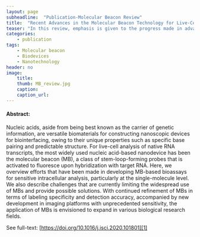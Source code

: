 ```yaml
---
layout: page
subheadline:  "Publication-Molecular Beacon Review"
title:  "Recent Advances in the Molecular Beacon Technology for Live-Cell Single-Molecule Imaging"
teaser: "In this review, emphasis is given to the progress made in advancing the MB technology toward live-cell single-molecule analysis."
categories:
    - publication
tags:
    - Molecular beacon
    - Biodevices
    - Nanotechnology
header: no
image:
    title: 
    thumb: MB_review.jpg
    caption: 
    caption_url: 
---
```



#### Abstract:

Nucleic acids, aside from being best known as the carrier of genetic information, are versatile biomaterials for constructing nanoscopic devices for biointerfacing, owing to their unique properties such as specific base pairing and predictable structure. For live-cell analysis of native RNA transcripts, the most widely used nucleic acid-based nanodevice has been the molecular beacon (MB), a class of stem-loop-forming probes that is activated to fluoresce upon hybridization with target RNA. Here, we overview efforts that have been made in developing MB-based bioassays for sensitive intracellular analysis, particularly at the single-molecule level. We also describe challenges that are currently limiting the widespread use of MBs and provide possible solutions. With continued refinement of MBs in terms of labeling specificity and detection accuracy, accompanied by new development in imaging platforms with unprecedented sensitivity, the application of MBs is envisioned to expand in various biological research fields.

See full-text: [https://doi.org/10.1016/j.isci.2020.101801][1]

<img src="{{ site.urlimg }}MB_review.jpg" alt="">

 [1]: https://doi.org/10.1016/j.isci.2020.101801